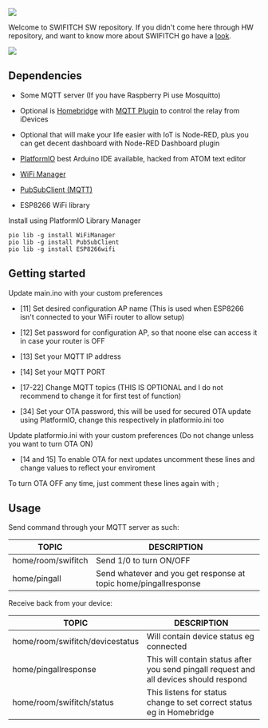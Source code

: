 ![](Images/swifitch_looong_header.png)

Welcome to SWIFITCH SW repository. If you didn't come here through HW repository, and want to know more about SWIFITCH go have a [look]().

![](Images/Swifitch_vector.png)

## Dependencies
- Some MQTT server (If you have Raspberry Pi use Mosquitto)
- Optional is [Homebridge](https://github.com/nfarina/homebridge) with [MQTT Plugin](https://github.com/cflurin/homebridge-mqtt) to control the relay from iDevices
- Optional that will make your life easier with IoT is Node-RED, plus you can get decent dashboard with Node-RED Dashboard plugin
- [PlatformIO](https://github.com/platformio/platformio) best Arduino IDE available, hacked from ATOM text editor

- [WiFi Manager](https://github.com/tzapu/WiFiManager)
- [PubSubClient (MQTT)](https://github.com/knolleary/pubsubclient)
- ESP8266 WiFi library

Install using PlatformIO Library Manager

```
pio lib -g install WiFiManager
pio lib -g install PubSubClient
pio lib -g install ESP8266wifi
```

## Getting started

Update main.ino with your custom preferences

- [11] Set desired configuration AP name (This is used when ESP8266 isn't connected to your WiFi router to allow setup)
- [12] Set password for configuration AP, so that noone else can access it in case your router is OFF
- [13] Set your MQTT IP address
- [14] Set your MQTT PORT

- [17-22] Change MQTT topics (THIS IS OPTIONAL and I do not recommend to change it for first test of function)

- [34] Set your OTA password, this will be used for secured OTA update using PlatformIO, change this respectively in platformio.ini too

Update platformio.ini with your custom preferences (Do not change unless you want to turn OTA ON)

- [14 and 15] To enable OTA for next updates uncomment these lines and change values to reflect your enviroment

To turn OTA OFF any time, just comment these lines again with ;

## Usage

Send command through your MQTT server as such:

|TOPIC|DESCRIPTION|
|---|---|
|home/room/swifitch|Send 1/0 to turn ON/OFF|
|home/pingall|Send whatever and you get response at topic home/pingallresponse|

Receive back from your device:

|TOPIC|DESCRIPTION|
|---|---|
|home/room/swifitch/devicestatus|Will contain device status eg connected|
|home/pingallresponse|This will contain status after you send pingall request and all devices should respond|
|home/room/swifitch/status|This listens for status change to set correct status eg in Homebridge|